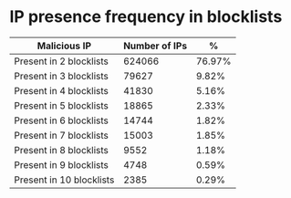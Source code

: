 # IP presence frequency in blocklists
| Malicious IP | Number of IPs | % |
|----|----|----|
| Present in 2 blocklists | 624066 | 76.97% |
| Present in 3 blocklists | 79627 | 9.82% |
| Present in 4 blocklists | 41830 | 5.16% |
| Present in 5 blocklists | 18865 | 2.33% |
| Present in 6 blocklists | 14744 | 1.82% |
| Present in 7 blocklists | 15003 | 1.85% |
| Present in 8 blocklists | 9552 | 1.18% |
| Present in 9 blocklists | 4748 | 0.59% |
| Present in 10 blocklists | 2385 | 0.29% |
